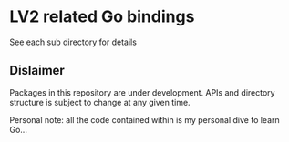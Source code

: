 # LV2 related Go bindings
See each sub directory for details

## Dislaimer
Packages in this repository are under development.  APIs and directory structure is subject to change at any given time.

Personal note: all the code contained within is my personal dive to learn Go...
